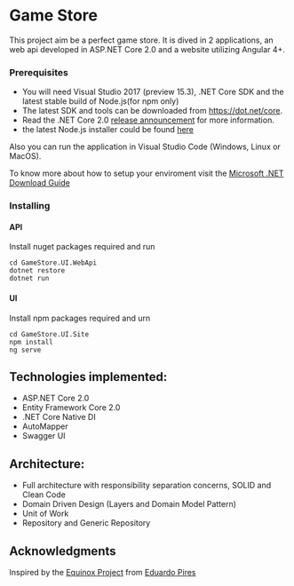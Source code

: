# Game Store

This project aim be a perfect game store. It is dived in 2 applications, an web api developed in ASP.NET Core 2.0 and a website utilizing Angular 4+. 

### Prerequisites

- You will need Visual Studio 2017 (preview 15.3), .NET Core SDK and the latest stable build of Node.js(for npm only) 
- The latest SDK and tools can be downloaded from https://dot.net/core. 
- Read the .NET Core 2.0 [release announcement](https://blogs.msdn.microsoft.com/dotnet/2017/08/14/announcing-net-core-2-0/) for more information.
- the latest Node.js installer could be found [here](https://nodejs.org/en/)

Also you can run the application in Visual Studio Code (Windows, Linux or MacOS).

To know more about how to setup your enviroment visit the [Microsoft .NET Download Guide](https://www.microsoft.com/net/download)

### Installing

#### API

Install nuget packages required and run

```
cd GameStore.UI.WebApi
dotnet restore
dotnet run
```

#### UI

Install npm packages required and urn

```
cd GameStore.UI.Site
npm install
ng serve
```

## Technologies implemented:

- ASP.NET Core 2.0
- Entity Framework Core 2.0
- .NET Core Native DI
- AutoMapper
- Swagger UI

## Architecture:

- Full architecture with responsibility separation concerns, SOLID and Clean Code
- Domain Driven Design (Layers and Domain Model Pattern)
- Unit of Work
- Repository and Generic Repository

## Acknowledgments

Inspired by the [Equinox Project](https://github.com/EduardoPires/EquinoxProject) from [Eduardo Pires](http://www.eduardopires.net.br/)

